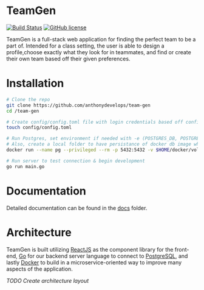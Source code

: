 # TeamGen

[![Build Status](https://travis-ci.org/anthonydevelops/team-gen.svg?branch=master)](https://travis-ci.org/anthonydevelops/team-gen)
[![GitHub license](https://img.shields.io/badge/license-Apache%20license%202.0-blue.svg)](https://github.com/anthonydevelops/team-gen/blob/master/LICENSE.md)

TeamGen is a full-stack web application for finding the perfect team to be a part of. Intended for a class setting, the user is able to design a profile,choose exactly what they look for in teammates, and find or create their own team based off their given preferences. 

# Installation

```bash
# Clone the repo
git clone https://github.com/anthonydevelops/team-gen
cd /team-gen

# Create config/config.toml file with login credentials based off config/example_config.toml
touch config/config.toml

# Run Postgres, set environment if needed with -e (POSTGRES_DB, POSTGRES_USER, POSTGRES_PASSWORD)
# Also, create a local folder to have persistance of docker db image when developing
docker run --name pg --privileged --rm -p 5432:5432 -v $HOME/docker/volumes/postgres:/var/lib/postgresql/data postgres

# Run server to test connection & begin development
go run main.go
```

# Documentation

Detailed documentation can be found in the [docs](https://github.com/anthonydevelops/team-gen/docs) folder.

# Architecture

TeamGen is built utilizing [ReactJS](https://reactjs.org/) as the component library for the front-end, [Go](https://golang.org/) for our backend server language to connect to [PostgreSQL](https://www.postgresql.org/), and lastly [Docker](https://www.docker.com/) to build in a microservice-oriented way to improve many aspects of the application. 

_TODO Create architecture layout_
